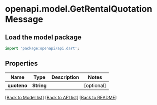 # openapi.model.GetRentalQuotationMessage

## Load the model package
```dart
import 'package:openapi/api.dart';
```

## Properties
Name | Type | Description | Notes
------------ | ------------- | ------------- | -------------
**quoteno** | **String** |  | [optional] 

[[Back to Model list]](../README.md#documentation-for-models) [[Back to API list]](../README.md#documentation-for-api-endpoints) [[Back to README]](../README.md)


